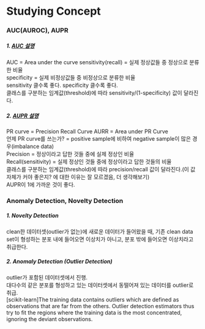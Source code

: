 # Studying Concept

### AUC(AUROC), AUPR
##### 1. [AUC 설명](https://tykimos.github.io/2017/05/22/Evaluation_Talk/)  
AUC = Area under the curve
sensitivity(recall) = 실제 정상값들 중 정상으로 분류한 비율  
specificity = 실제 비정상값들 중 비정상으로 분류한 비율  
sensitivity 클수록 좋다. specificity 클수록 좋다.  
클래스를 구분하는 임계값(threshold)에 따라 sensitivity/(1-specificity) 값이 달라진다.  

##### 2. [AUPR 설명](http://www.chioka.in/differences-between-roc-auc-and-pr-auc/)  
PR curve = Precision Recall Curve
AURR = Area under PR Curve  
언제 PR curve를 쓰는가? = positive sample에 비하여 negative sample이 많은 경우(imbalance data)  
Precision = 정상이라고 답한 것들 중에 실제 정상인 비율  
Recall(sensitivity) = 실제 정상인 것들 중에 정상이라고 답한 것들의 비율  
클래스를 구분하는 임계값(threshold)에 따라 precision/recall 값이 달라진다.(이 값 자체가 커야 좋은지? 에 대한 이유는 잘 모르겠음, 더 생각해보기)  
AUPR이 1에 가까운 것이 좋다.  

### Anomaly Detection, Novelty Detection  
##### 1. Novelty Detection  
clean한 데이터셋(outlier가 없는)에 새로운 데이터가 들어왔을 때, 기존 clean data set이 형성하는 분포 내에 들어오면 이상치가 아니고, 분포 밖에 들어오면 이상치라고 취급한다.  
##### 2. Anomaly Detection (Outlier Detection)  
outlier가 포함된 데이터셋에서 진행.  
대다수의 같은 분포를 형성하고 있는 데이터셋에서 동떨어져 있는 데이터를 outlier로 취급.  
[scikit-learn]The training data contains outliers which are defined as observations that are far from the others. Outlier detection estimators thus try to fit the regions where the training data is the most concentrated, ignoring the deviant observations.  
